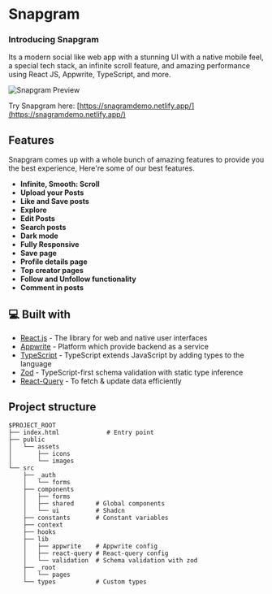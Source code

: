 # Snapgram

### Introducing Snapgram

Its a modern social like web app with a stunning UI with a native mobile feel, a special tech stack, an infinite scroll feature, and amazing performance using React JS, Appwrite, TypeScript, and more.

![Snapgram Preview](https://github.com/Marswalkerr/snapgram/raw/main/public/assets/snapgram.png)


Try Snapgram here: [https://snagramdemo.netlify.app/](https://snagramdemo.netlify.app/)

## Features

Snapgram comes up with a whole bunch of amazing features to provide you the best experience, Here're some of our best features.

- **Infinite, Smooth: Scroll**
- **Upload your Posts**
- **Like and Save posts**
- **Explore**
- **Edit Posts**
- **Search posts**
- **Dark mode**
- **Fully Responsive**
- **Save page**
- **Profile details page**
- **Top creator pages**
- **Follow and Unfollow functionality**
- **Comment in posts**

## 💻 Built with

- [React.js](https://react.dev/) - The library for web and native user interfaces
- [Appwrite](https://appwrite.io/) - Platform which provide backend as a service
- [TypeScript](https://typescriptlang.org/) - TypeScript extends JavaScript by adding types to the language
- [Zod](https://zod.dev/) - TypeScript-first schema validation with static type inference
- [React-Query](https://tanstack.com/) - To fetch & update data efficiently

## Project structure

```
$PROJECT_ROOT
├── index.html             # Entry point
├── public
│   └── assets
│       ├── icons
│       └── images
└── src
    ├── _auth
    │   └── forms
    ├── components
    │   ├── forms
    │   ├── shared      # Global components
    │   └── ui          # Shadcn
    ├── constants       # Constant variables
    ├── context
    ├── hooks
    ├── lib
    │   ├── appwrite    # Appwrite config
    │   ├── react-query # React-query config
    │   └── validation  # Schema validation with zod
    ├── _root
    │   └── pages
    └── types           # Custom types
```